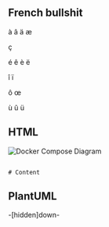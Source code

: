 ## French bullshit

à
â
ä
æ

ç

é
ê
è
ë

î
ï

ô
œ

ù
û
ü

## HTML

<!-- OK -->
<!-- EX -->
<!-- CHECK -->
<!-- UML -->

![Docker Compose Diagram](img/docker-compose-uml.png)

<!-- cSpell:disable -->
```shell

# Content

```
<!-- cSpell:enable -->

## PlantUML 

-[hidden]down-